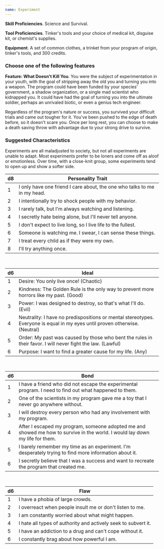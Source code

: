 ```yaml
---
name: Experiment
---
```

__Skill Proficiencies__. Science and Survival.

__Tool Proficiencies__. Tinker's tools and your choice of medical kit, disguise kit, or chemist's supplies.

__Equipment__. A set of common clothes, a trinket from your program of origin, tinker's tools, and 300 credits.

### Choose one of the following features

__Feature: What Doesn't Kill You__. You were the subject of experimentation in your youth, with the goal of stripping
away the old you and turning you into a weapon. The program could have been funded by your species' government, a
shadow organization, or a single mad scientist who kidnapped you. It could have had the goal of turning you into the
ultimate soldier, perhaps an unrivaled biotic, or even a genius tech engineer.

Regardless of the program's nature or success, you survived your difficult trials and came out tougher for it. You've
been pushed to the edge of death before, so it doesn't scare you. Once per long rest, you can choose to make a death
saving throw with advantage due to your strong drive to survive.

<div class="hr"></div>

### Suggested Characteristics
Experiments are all maladjusted to society, but not all experiments are unable to adapt. Most experiments prefer to be loners
and come off as aloof or emotionless. Over time, with a close-knit group, some experiments tend to open up and show a softer side.

d8 | Personality Trait
--- | ---
1 | I only have one friend I care about, the one who talks to me in my head.
2 | I intentionally try to shock people with my behavior.
3 | I rarely talk, but I'm always watching and listening.
4 | I secretly hate being alone, but I'll never tell anyone.
5 | I don't expect to live long, so I live life to the fullest.
6 | Someone is watching me. I swear, I can sense these things.
7 | I treat every child as if they were my own.
8 | I'll try anything once.

<br>

d6 | Ideal
--- | ---
1 | Desire: You only live once! (Chaotic)
2 | Kindness: The Golden Rule is the only way to prevent more horrors like my past. (Good)
3 | Power: I was designed to destroy, so that's what I'll do. (Evil)
4 | Neutrality: I have no predispositions or mental stereotypes. Everyone is equal in my eyes until proven otherwise. (Neutral)
5 | Order: My past was caused by those who bent the rules in their favor. I will never fight the law. (Lawful)
6 | Purpose: I want to find a greater cause for my life. (Any)

<br>

d6 | Bond
--- | ---
1 | I have a friend who did not escape the experimental program. I need to find out what happened to them.
2 | One of the scientists in my program gave me a toy that I never go anywhere without.
3 | I will destroy every person who had any involvement with my program.
4 | After I escaped my program, someone adopted me and showed me how to survive in the world. I would lay down my life for them.
5 | I barely remember my time as an experiment. I'm desperately trying to find more information about it.
6 | I secretly believe that I was a success and want to recreate the program that created me.

<br>

d6 | Flaw
--- | ---
1 | I have a phobia of large crowds.
2 | I overreact when people insult me or don't listen to me.
3 | I am constantly worried about what might happen.
4 | I hate all types of authority and actively seek to subvert it.
5 | I have an addiction to a drug and can't cope without it.
6 | I constantly brag about how powerful I am.
